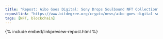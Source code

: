 ```yaml
---
title: "Repost: Aibo Goes Digital: Sony Drops Soulbound NFT Collection"
repostlink: "https://www.bitdegree.org/crypto/news/aibo-goes-digital-sony-drops-soulbound-nft-collection-on-soneium"
tags: [NFT, blockchain]
---
```


{% include embed/linkpreview-repost.html %}
